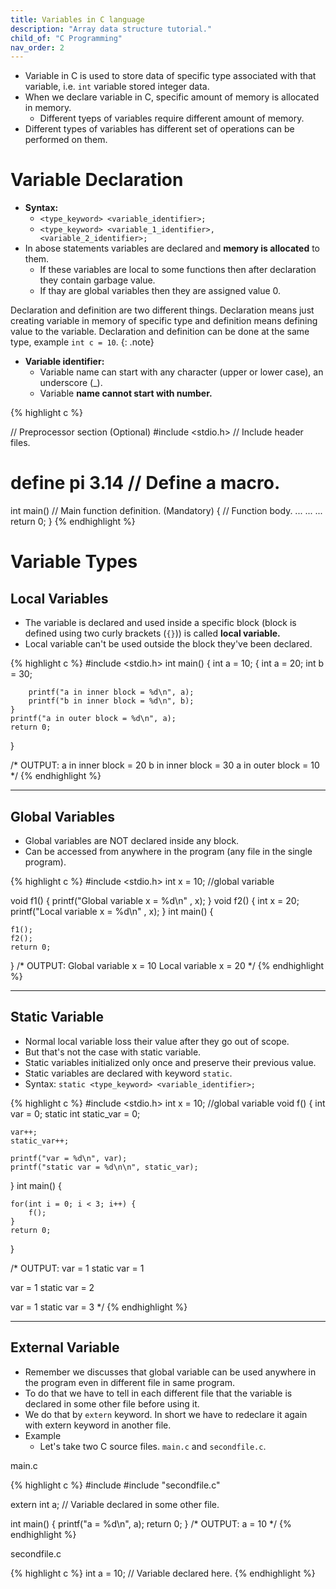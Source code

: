 ```yaml
---
title: Variables in C language
description: "Array data structure tutorial."
child_of: "C Programming"
nav_order: 2
---
```


- Variable in C is used to store data of specific type associated with that variable, i.e. `int` variable stored integer data.
- When we declare variable in C, specific amount of memory is allocated in memory. 
    - Different tyeps of variables require different amount of memory.
- Different types of variables has different set of operations can be performed on them.

# Variable Declaration

- **Syntax:**   
    - `<type_keyword> <variable_identifier>;`
    - `<type_keyword> <variable_1_identifier>, <variable_2_identifier>;`
- In abose statements variables are declared and **memory is allocated** to them.
    - If these variables are local to some functions then after declaration they contain garbage value.
    - If thay are global variables then they are assigned value 0.

Declaration and definition are two different things. Declaration means just creating variable in memory of specific type and definition means defining value to the variable. Declaration and definition can be done at the same type, example `int c = 10`.
{: .note}

- **Variable identifier:**
    - Variable name can start with any character (upper or lower case), an underscore (_).
    - Variable **name cannot start with number.**



{% highlight c %}

// Preprocessor section (Optional)
#include <stdio.h>      // Include  header files.
# define pi 3.14        // Define a macro.

int main()              // Main function definition. (Mandatory)
{                       // Function body.
    ...
    ...
    ...
    return 0;
}
{% endhighlight %}

# Variable Types

## Local Variables

- The variable is declared and used inside a specific block (block is defined using two curly brackets (`{}`)) is called **local variable.**
- Local variable can't be used outside the block they've been declared.

{% highlight c %}
#include <stdio.h>
int main() {
    int a = 10;
    {
        int a = 20;
        int b = 30;
        
        printf("a in inner block = %d\n", a);
        printf("b in inner block = %d\n", b);
    }
    printf("a in outer block = %d\n", a);
    return 0;
}

/*
OUTPUT:
a in inner block = 20
b in inner block = 30
a in outer block = 10
*/
{% endhighlight %}

***

## Global Variables

- Global variables are NOT declared inside any block.
- Can be accessed from anywhere in the program (any file in the single program).

{% highlight c %}
#include <stdio.h>
int x = 10;     //global variable

void f1() {
    printf("Global variable x = %d\n" , x);
}
void f2() {
    int x = 20;
    printf("Local variable x = %d\n" , x);
}
int main() {
 
    f1();
    f2();
    return 0;
}
/*
OUTPUT:
Global variable x = 10
Local variable x = 20
*/
{% endhighlight %}

***

## Static Variable

- Normal local variable loss their value after they go out of scope.
- But that's not the case with static variable.
- Static variables initialized only once and preserve their previous value.
- Static variables are declared with keyword `static`.
- Syntax: `static <type_keyword> <variable_identifier>;`

{% highlight c %}
#include <stdio.h>
int x = 10;     //global variable
void f() {
    int var = 0;
    static int static_var = 0;
    
    var++;
    static_var++;
    
    printf("var = %d\n", var);
    printf("static var = %d\n\n", static_var);
}
int main() {
 
    for(int i = 0; i < 3; i++) {
        f();
    }
    return 0;
}

/*
OUTPUT:
var = 1
static var = 1

var = 1
static var = 2

var = 1
static var = 3
*/
{% endhighlight %}

***

## External Variable

- Remember we discusses that global variable can be used anywhere in the program even in different file in same program.
- To do that we have to tell in each different file that the variable is declared in some other file before using it.
- We do that by `extern` keyword. In short we have to redeclare it again with extern keyword in another file.
- Example
    - Let's take two C source files. `main.c` and `secondfile.c`.

<div class="w3-theme-l5 codebox">
<p class=" w3-center w3-theme-l4 code-name">main.c</p>
{% highlight c %}
#include <stdio.h>
#include "secondfile.c"

extern int a; // Variable declared in some other file. 

int main() {
	printf("a = %d\n", a);
	return 0;
}
/*
OUTPUT:
a = 10
*/
{% endhighlight %}
</div>

<div class="w3-theme-l5 codebox">
    <p class=" w3-center w3-theme-l4 code-name">secondfile.c</p>
{% highlight c %}
int a = 10; // Variable declared here.
{% endhighlight %}
</div>

